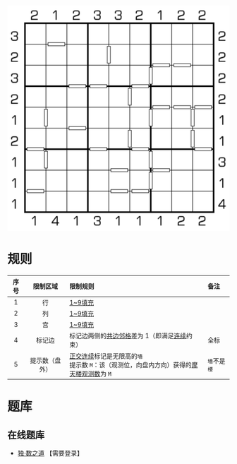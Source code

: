 ![](../../../images/sudoku/连遮楼数独.png)

# 规则
| 序号 | 限制区域 | 限制规则 | 备注 |
| :---: | :---: | :--- | :--- |
| 1 | 行 | [1~9填充] | |
| 2 | 列 | [1~9填充] | |
| 3 | 宫 | [1~9填充] | |
| 4 | 标记边 | 标记边两侧的[共边邻格]差为 1（即满足[连续]约束） | 全标 |
| 5 | 提示数（盘外） | [正交连续]标记是无限高的`墙`<br/>提示数 `M`：该（观测位，向盘内方向）获得的[摩天楼观测数]为 `M` | `墙`不是`楼` |

# 题库

## 在线题库
- [独·数之道](http://www.sudokufans.org.cn/lx/game.index.php?type=cnmt) 【需要登录】

[1~9填充]: ../../../rules.md#1~9填充
[共边邻格]: ../../../rules.md#共边邻格
[连续]: ../../../rules.md#连续
[正交连续]: ../../../rules.md#正交连续
[摩天楼观测数]: ../../../rules.md#摩天楼观测数
